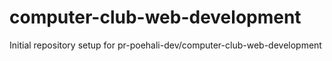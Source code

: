 # computer-club-web-development

Initial repository setup for pr-poehali-dev/computer-club-web-development